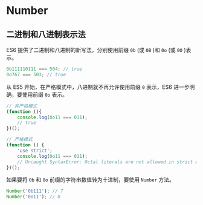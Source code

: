 # Number

## 二进制和八进制表示法

ES6 提供了二进制和八进制的新写法，分别使用前缀 `0b` (或 `0B` )和 `0o` (或 `0O` )表示。

```javascript
0b111110111 === 504; // true
0o767 === 503; // true
```

从 ES5 开始，在严格模式中，八进制就不再允许使用前缀 `0` 表示，ES6 进一步明确，要使用前缀 `0o` 表示。

```javascript
// 非严格模式
(function (){ 
    console.log(0o11 === 011);
    // true
})();

// 严格模式
(function () {
    'use strict';
    console.log(0o11 === 011);
    // Uncaught SyntaxError: Octal literals are not allowed in strict mode.
})();
```

如果要将 `0b` 和 `0o` 前缀的字符串数值转为十进制，要使用 `Number` 方法。

```javascript
Number('0b111'); // 7
Number('0o11'); // 8
```